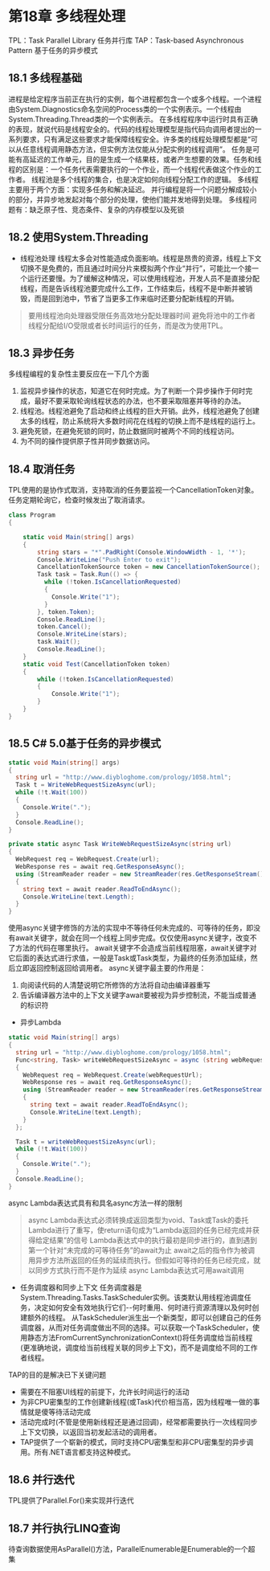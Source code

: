 # 第18章 多线程处理
TPL：Task Parallel Library 任务并行库
TAP：Task-based Asynchronous Pattern 基于任务的异步模式
## 18.1 多线程基础
进程是给定程序当前正在执行的实例，每个进程都包含一个或多个线程。一个进程由System.Diagnostics命名空间的Process类的一个实例表示。一个线程由System.Threading.Thread类的一个实例表示。
在多线程程序中运行时具有正确的表现，就说代码是线程安全的。代码的线程处理模型是指代码向调用者提出的一系列要求，只有满足这些要求才能保障线程安全。许多类的线程处理模型都是“可以从任意线程调用静态方法，但实例方法仅能从分配实例的线程调用”。
任务是可能有高延迟的工作单元，目的是生成一个结果枝，或者产生想要的效果。任务和线程的区别是：一个任务代表需要执行的一个作业，而一个线程代表做这个作业的工作者。
线程池是多个线程的集合，也是决定如何向线程分配工作的逻辑。
多线程主要用于两个方面：实现多任务和解决延迟。
并行编程是将一个问题分解成较小的部分，并异步地发起对每个部分的处理，使他们能并发地得到处理。
多线程问题有：缺乏原子性、竞态条件、复杂的内存模型以及死锁
## 18.2 使用System.Threading
* 线程池处理
  线程太多会对性能造成负面影响。线程是昂贵的资源，线程上下文切换不是免费的，而且通过时间分片来模拟两个作业“并行”，可能比一个接一个运行还要慢。为了缓解这种情况，可以使用线程池，开发人员不是直接分配线程，而是告诉线程池要完成什么工作，工作结束后，线程不是中断并被销毁，而是回到池中，节省了当更多工作来临时还要分配新线程的开销。
> 要用线程池向处理器受限任务高效地分配处理器时间
> 避免将池中的工作者线程分配给I/O受限或者长时间运行的任务，而是改为使用TPL。

## 18.3 异步任务
多线程编程的复杂性主要反应在一下几个方面
1. 监视异步操作的状态，知道它在何时完成。为了判断一个异步操作于何时完成，最好不要采取轮询线程状态的办法，也不要采取阻塞并等待的办法。
2. 线程池。线程池避免了启动和终止线程的巨大开销。此外，线程池避免了创建太多的线程，防止系统将大多数时间花在线程的切换上而不是线程的运行上。
3. 避免死锁，在避免死锁的同时，防止数据同时被两个不同的线程访问。
4. 为不同的操作提供原子性并同步数据访问。

## 18.4 取消任务
TPL使用的是协作式取消，支持取消的任务要监视一个CancellationToken对象。任务定期轮询它，检查时候发出了取消请求。
```c#
class Program
{

    static void Main(string[] args)
    {
        string stars = "*".PadRight(Console.WindowWidth - 1, '*');
        Console.WriteLine("Push Enter to exit");
        CancellationTokenSource token = new CancellationTokenSource();
        Task task = Task.Run(() => {
          while (!token.IsCancellationRequested)
          {
            Console.Write("1");
          }
        }, token.Token);
        Console.ReadLine();
        token.Cancel(); 
        Console.WriteLine(stars);
        task.Wait();
        Console.ReadLine();
    }
    static void Test(CancellationToken token)
    {
        while (!token.IsCancellationRequested)
        {
            Console.Write("1");
        }
    }
}
```

## 18.5 C# 5.0基于任务的异步模式
```c#
static void Main(string[] args)
{
  string url = "http://www.diybloghome.com/prology/1058.html";
  Task t = WriteWebRequestSizeAsync(url);
  while (!t.Wait(100))
  {
    Console.Write(".");
  }
  Console.ReadLine();
}

private static async Task WriteWebRequestSizeAsync(string url)
{
  WebRequest req = WebRequest.Create(url);
  WebResponse res = await req.GetResponseAsync();
  using (StreamReader reader = new StreamReader(res.GetResponseStream()))
  {
    string text = await reader.ReadToEndAsync();
    Console.WriteLine(text.Length);
  }
}
```
使用async关键字修饰的方法的实现中不等待任何未完成的、可等待的任务，即没有await关键字，就会在同一个线程上同步完成。仅仅使用async关键字，改变不了方法的代码在哪里执行。
await关键字不会造成当前线程阻塞，await关键字对它后面的表达式进行求值，一般是Task或Task<T>类型，为最终的任务添加延续，然后立即返回控制返回给调用者。
async关键字最主要的作用是：
1. 向阅读代码的人清楚说明它所修饰的方法将自动由编译器重写
2. 告诉编译器方法中的上下文关键字await要被视为异步控制流，不能当成普通的标识符
* 异步Lambda
```c#
static void Main(string[] args)
{
  string url = "http://www.diybloghome.com/prology/1058.html";
  Func<string, Task> writeWebRequestSizeAsync = async (string webRequestUrl) =>
  {
    WebRequest req = WebRequest.Create(webRequestUrl);
    WebResponse res = await req.GetResponseAsync();
    using (StreamReader reader = new StreamReader(res.GetResponseStream()))
    {
      string text = await reader.ReadToEndAsync();
      Console.WriteLine(text.Length);
    }
  };

  Task t = writeWebRequestSizeAsync(url);
  while (!t.Wait(100))
  {
    Console.Write(".");
  }
  Console.ReadLine();
}
```
async Lambda表达式具有和具名async方法一样的限制
> async Lambda表达式必须转换成返回类型为void、Task或Task<T>的委托
> Lambda进行了重写，使return语句成为“Lambda返回的任务已经完成并获得给定结果”的信号
> Lambda表达式中的执行最初是同步进行的，直到遇到第一个针对“未完成的可等待任务”的await为止
> await之后的指令作为被调用异步方法所返回的任务的延续而执行。但假如可等待的任务已经完成，就以同步方式执行而不是作为延续
> async Lambda表达式可用await调用

* 任务调度器和同步上下文
任务调度器是System.Threading.Tasks.TaskScheduler实例。该类默认用线程池调度任务，决定如何安全有效地执行它们--何时重用、何时进行资源清理以及何时创建额外的线程。
从TaskScheduler派生出一个新类型，即可以创建自己的任务调度器，从而对任务调度做出不同的选择。可以获取一个TaskScheduler，使用静态方法FromCurrentSynchronizationContext()将任务调度给当前线程(更准确地说，调度给当前线程关联的同步上下文)，而不是调度给不同的工作者线程。

TAP的目的是解决已下关键问题
* 需要在不阻塞UI线程的前提下，允许长时间运行的活动
* 为非CPU密集型的工作创建新线程(或Task)代价相当高，因为线程唯一做的事情就是傻等待活动完成
* 活动完成时(不管是使用新线程还是通过回调)，经常都需要执行一次线程同步上下文切换，以返回当初发起活动的调用者。
* TAP提供了一个崭新的模式，同时支持CPU密集型和非CPU密集型的异步调用。所有.NET语言都支持这种模式。

## 18.6 并行迭代
TPL提供了Parallel.For()来实现并行迭代
## 18.7 并行执行LINQ查询
待查询数据使用AsParallel()方法，ParallelEnumerable是Enumerable的一个超集